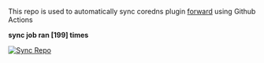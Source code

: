 This repo is used to automatically sync coredns plugin [forward](https://github.com/QZLin/forward) using Github Actions

**sync job ran [199] times**

[![Sync Repo](https://github.com/QZLin/coredns-extract/actions/workflows/sync.yaml/badge.svg)](https://github.com/QZLin/coredns-extract/actions/workflows/sync.yaml)
